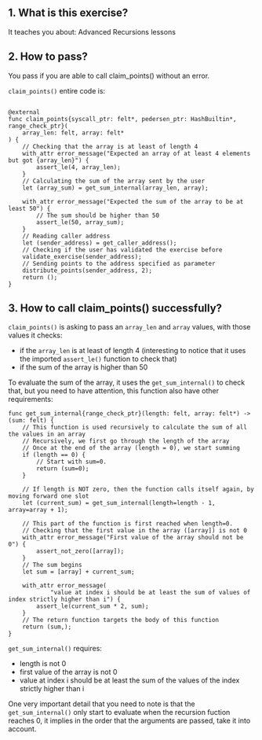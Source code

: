 ## 1. What is this exercise?

It teaches you about:
Advanced Recursions lessons

## 2. How to pass?

You pass if you are able to call claim_points() without an error.

`claim_points()` entire code is:

```

@external
func claim_points{syscall_ptr: felt*, pedersen_ptr: HashBuiltin*, range_check_ptr}(
    array_len: felt, array: felt*
) {
    // Checking that the array is at least of length 4
    with_attr error_message("Expected an array of at least 4 elements but got {array_len}") {
        assert_le(4, array_len);
    }
    // Calculating the sum of the array sent by the user
    let (array_sum) = get_sum_internal(array_len, array);

    with_attr error_message("Expected the sum of the array to be at least 50") {
        // The sum should be higher than 50
        assert_le(50, array_sum);
    }
    // Reading caller address
    let (sender_address) = get_caller_address();
    // Checking if the user has validated the exercise before
    validate_exercise(sender_address);
    // Sending points to the address specified as parameter
    distribute_points(sender_address, 2);
    return ();
}
```

## 3. How to call claim_points() successfully?

`claim_points()` is asking to pass an `array_len` and `array` values, with those values it checks:

- if the `array_len` is at least of length 4 (interesting to notice that it uses the imported `assert_le()` function to check that)
- if the sum of the array is higher than 50

To evaluate the sum of the array, it uses the `get_sum_internal()` to check that, but you need to have attention, this function also have other requirements:

```
func get_sum_internal{range_check_ptr}(length: felt, array: felt*) -> (sum: felt) {
    // This function is used recursively to calculate the sum of all the values in an array
    // Recursively, we first go through the length of the array
    // Once at the end of the array (length = 0), we start summing
    if (length == 0) {
        // Start with sum=0.
        return (sum=0);
    }

    // If length is NOT zero, then the function calls itself again, by moving forward one slot
    let (current_sum) = get_sum_internal(length=length - 1, array=array + 1);

    // This part of the function is first reached when length=0.
    // Checking that the first value in the array ([array]) is not 0
    with_attr error_message("First value of the array should not be 0") {
        assert_not_zero([array]);
    }
    // The sum begins
    let sum = [array] + current_sum;

    with_attr error_message(
            "value at index i should be at least the sum of values of index strictly higher than i") {
        assert_le(current_sum * 2, sum);
    }
    // The return function targets the body of this function
    return (sum,);
}

```

`get_sum_internal()` requires:

- length is not 0
- first value of the array is not 0
- value at index i should be at least the sum of the values of the index strictly higher than i

One very important detail that you need to note is that the `get_sum_internal()` only start to evaluate when the recursion fuction reaches 0, it implies in the order that the arguments are passed, take it into account.
